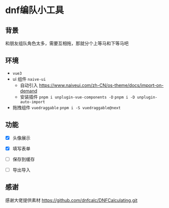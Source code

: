 # dnf编队小工具

## 背景
和朋友组队角色太多，需要互相拖，那就分个上等马和下等马吧

## 环境
- `vue3` 
- ui 组件 `naive-ui` 
  - 自动引入 https://www.naiveui.com/zh-CN/os-theme/docs/import-on-demand
  - 安装插件 `pnpm i unplugin-vue-components -D` `pnpm i -D unplugin-auto-import`
- 拖拽组件 `vuedraggable` `pnpm i -S vuedraggable@next`


## 功能
- [x] 头像展示
- [x] 填写表单
- [ ] 保存到缓存
- [ ] 导出导入


## 感谢

感谢大佬提供素材 https://github.com/dnfcalc/DNFCalculating.git

